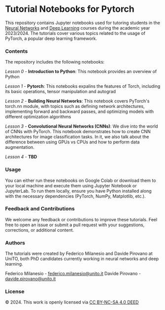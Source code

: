# Tutorial Notebooks for Pytorch
This repository contains Jupyter notebooks used for tutoring students in the [Neural Networks](https://www.fisicamagistrale.unito.it/do/corsi.pl/Show?_id=6e6f) and [Deep Learning](https://fisica-sc.campusnet.unito.it/do/corsi.pl/Show?_id=curx) courses during the academic year 2023/2024. The tutorials cover various topics related to the usage of PyTorch, a popular deep learning framework.

### Contents
The repository includes the following notebooks:

*Lesson 0* - **Introduction to Python**: This notebook provides an overview of Python

*Lesson 1* - **Pytorch**: This notebooks expalins the features of Torch, including its basic operations, tensor manipulation and autograd

*Lesson 2* - **Building Neural Networks**: This notebook covers PyTorch's torch.nn module, with topics such as defining network architectures, implementing forward and backward passes, and optimizing models with different optimization algorithms

*Lesson 3* - **Convolutional Neural Networks (CNNs)**: We dive into the world of CNNs with PyTorch. This notebook demonstrates how to create CNN architectures for image classification tasks. In it, we also talk about the difference between using GPUs vs CPUs and how to perform data augmentation.

*Lesson 4* - **TBD**

### Usage
You can either run these notebooks on Google Colab or download them to your local machine and execute them using Jupyter Notebook or JupyterLab. To run them locally, ensure you have Python installed along with the necessary dependencies (PyTorch, NumPy, Matplotlib, etc.).

### Feedback and Contributions
We welcome any feedback or contributions to improve these tutorials. Feel free to open an issue or submit a pull request with your suggestions, corrections, or additional content.

### Authors
The tutorials were created by Federico Milanesio and Davide Pirovano at UniTO, both PhD candidates currently working in neural networks and deep learning.

Federico Milanesio - federico.milanesio@unito.it
Davide Pirovano - davide.pirovano@unito.it

### License
© 2024. This work is openly licensed via [CC BY-NC-SA 4.0 DEED](https://creativecommons.org/licenses/by-nc-sa/4.0/)

